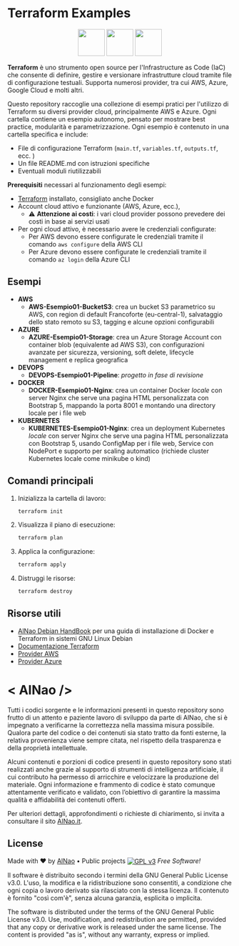 # Terraform Examples
  <p align="center">
   <img src="https://img.shields.io/badge/Terraform-623CE4?style=for-the-badge&logo=terraform&logoColor=white"   height=60/>
   <img src="https://img.shields.io/badge/AWS-%23FF9900?style=for-the-badge&logo=AmazonAWS&logoColor=white"    height=60/>
   <img src="https://img.shields.io/badge/Azure-0078D4?style=for-the-badge&logo=microsoftazure&logoColor=white"   height=60/>
  </p>

**Terraform** è uno strumento open source per l'Infrastructure as Code (IaC) che consente di definire, gestire e versionare infrastrutture cloud tramite file di configurazione testuali. Supporta numerosi provider, tra cui AWS, Azure, Google Cloud e molti altri.

Questo repository raccoglie una collezione di esempi pratici per l'utilizzo di Terraform su diversi provider cloud, principalmente AWS e Azure. Ogni cartella contiene un esempio autonomo, pensato per mostrare best practice, modularità e parametrizzazione.
Ogni esempio è contenuto in una cartella specifica e include:
  - File di configurazione Terraform (`main.tf`, `variables.tf`, `outputs.tf`, ecc. )
  - Un file README.md con istruzioni specifiche
  - Eventuali moduli riutilizzabili


**Prerequisiti** necessari al funzionamento degli esempi:
- [Terraform](https://www.terraform.io/downloads.html) installato, consigliato anche Docker
- Account cloud attivo e funzionante (AWS, Azure, ecc.), 
   - ⚠️ **Attenzione ai costi**: i vari cloud provider possono prevedere dei costi in base ai servizi usati
- Per ogni cloud attivo, è necessario avere le credenziali configurate:
   - Per AWS devono essere configurate le credenziali tramite il comando `aws configure` della AWS CLI
   - Per Azure devono essere configurate le credenziali tramite il comando `az login` della Azure CLI


## Esempi
- **AWS**
   - **AWS-Esempio01-BucketS3**: crea un bucket S3 parametrico su AWS, con region di default Francoforte (eu-central-1), salvataggio dello stato remoto su S3, tagging e alcune opzioni configurabili
- **AZURE**
   - **AZURE-Esempio01-Storage**: crea un Azure Storage Account con container blob (equivalente ad AWS S3), con configurazioni avanzate per sicurezza, versioning, soft delete, lifecycle management e replica geografica
- **DEVOPS**
   - **DEVOPS-Esempio01-Pipeline**: *progetto in fase di revisione*
- **DOCKER**
   - **DOCKER-Esempio01-Nginx**: crea un container Docker *locale* con server Nginx che serve una pagina HTML personalizzata con Bootstrap 5, mappando la porta 8001 e montando una directory locale per i file web
- **KUBERNETES**
   - **KUBERNETES-Esempio01-Nginx**: crea un deployment Kubernetes *locale* con server Nginx che serve una pagina HTML personalizzata con Bootstrap 5, usando ConfigMap per i file web, Service con NodePort e supporto per scaling automatico (richiede cluster Kubernetes locale come minikube o kind)


## Comandi principali
1. Inizializza la cartella di lavoro:
   ```bash
   terraform init
   ```
2. Visualizza il piano di esecuzione:
   ```bash
   terraform plan
   ```
3. Applica la configurazione:
   ```bash
   terraform apply
   ```
4. Distruggi le risorse:
   ```bash
   terraform destroy
   ```


## Risorse utili
- [AlNao Debian HandBook](https://github.com/alnao/alnao/blob/main/DEBIAN.md) per una guida di installazione di Docker e Terraform in sistemi GNU Linux Debian
- [Documentazione Terraform](https://www.terraform.io/docs)
- [Provider AWS](https://registry.terraform.io/providers/hashicorp/aws/latest/docs)
- [Provider Azure](https://registry.terraform.io/providers/hashicorp/azurerm/latest/docs)


# &lt; AlNao /&gt;
Tutti i codici sorgente e le informazioni presenti in questo repository sono frutto di un attento e paziente lavoro di sviluppo da parte di AlNao, che si è impegnato a verificarne la correttezza nella massima misura possibile. Qualora parte del codice o dei contenuti sia stato tratto da fonti esterne, la relativa provenienza viene sempre citata, nel rispetto della trasparenza e della proprietà intellettuale. 


Alcuni contenuti e porzioni di codice presenti in questo repository sono stati realizzati anche grazie al supporto di strumenti di intelligenza artificiale, il cui contributo ha permesso di arricchire e velocizzare la produzione del materiale. Ogni informazione e frammento di codice è stato comunque attentamente verificato e validato, con l’obiettivo di garantire la massima qualità e affidabilità dei contenuti offerti. 


Per ulteriori dettagli, approfondimenti o richieste di chiarimento, si invita a consultare il sito [AlNao.it](https://www.alnao.it/).


## License
Made with ❤️ by <a href="https://www.alnao.it">AlNao</a>
&bull; 
Public projects 
<a href="https://www.gnu.org/licenses/gpl-3.0"  valign="middle"> <img src="https://img.shields.io/badge/License-GPL%20v3-blue?style=plastic" alt="GPL v3" valign="middle" /></a>
*Free Software!*


Il software è distribuito secondo i termini della GNU General Public License v3.0. L'uso, la modifica e la ridistribuzione sono consentiti, a condizione che ogni copia o lavoro derivato sia rilasciato con la stessa licenza. Il contenuto è fornito "così com'è", senza alcuna garanzia, esplicita o implicita.


The software is distributed under the terms of the GNU General Public License v3.0. Use, modification, and redistribution are permitted, provided that any copy or derivative work is released under the same license. The content is provided "as is", without any warranty, express or implied.




